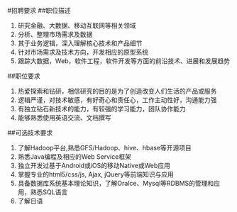 #招聘要求
##职位描述
1. 研究金融、大数据、移动互联网等相关领域
2. 分析、整理市场需求及数据
3. 其于业务逻辑，深入理解核心技术和产品细节
4. 针对市场需求及技术方向，开发相应的原型系统
5. 跟踪大数据，Web，软件工程，软件开发等方面的前沿技术、进展和发展趋势

##职位要求
1. 热爱探索和钻研，相信研究的目的是为了创造改变人们生活的产品或服务
2. 逻辑严谨，对技术敏感，有好奇心和责任心，工作主动性好，沟通能力强
3. 有独立钻石新技术的能力，有较强的学习能力，团队协作能力
4. 能够熟悉使用英语交流、文档撰写

##可选技术要求
1. 了解Hadoop平台,熟悉GFS/Hadoop、hive、hbase等开源项目
2. 熟悉Java编程及相应的Web Service框架
3. 独立开发过基于Android或iOS的移动Native或Web应用
4. 掌握专业的html5/css/js, Ajax, jQuery等前端知识与应用
5. 具备数据库系统基本理论知识，了解Oralce、Mysql等RDBMS的管理和应用，熟悉SQL语言
6. 了解日语